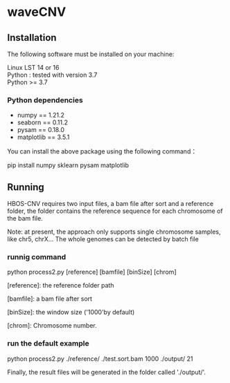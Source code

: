 # waveCNV

## Installation
The following software must be installed on your machine:

Linux LST 14 or 16 <br/>
Python : tested with version 3.7<br/>
Python >= 3.7<br/>

### Python dependencies
* numpy == 1.21.2
* seaborn == 0.11.2
* pysam == 0.18.0
* matplotlib == 3.5.1

You can install the above package using the following command：

pip install numpy sklearn  pysam matplotlib


## Running
HBOS-CNV requires two input files, a bam file after sort and a reference folder,
the folder contains the reference sequence for each chromosome of the bam file.

Note: at present, the approach only supports single chromosome samples, like chr5, chrX...
The whole genomes can be detected by batch file
### runnig command
python process2.py [reference] [bamfile] [binSize] [chrom]

[reference]: the reference folder path

[bamfile]: a bam file after sort

[binSize]: the window size ('1000'by default)

[chrom]: Chromosome number.

### run the default example
python process2.py ./reference/ ./test.sort.bam 1000 ./output/ 21

Finally, the result files will be generated in the folder called './output/'.


